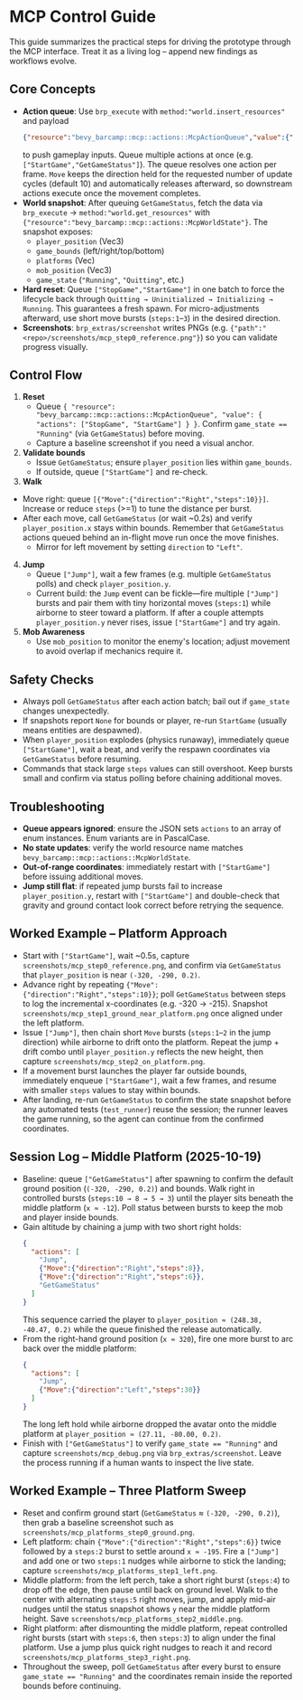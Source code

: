# MCP Control Guide

This guide summarizes the practical steps for driving the prototype through the MCP interface. Treat it as a living log – append new findings as workflows evolve.

## Core Concepts
- **Action queue**: Use `brp_execute` with `method:"world.insert_resources"` and payload  
  ```json
  {"resource":"bevy_barcamp::mcp::actions::McpActionQueue","value":{"actions":[...]}}
  ```
  to push gameplay inputs. Queue multiple actions at once (e.g. `["StartGame","GetGameStatus"]`). The queue resolves one action per frame. `Move` keeps the direction held for the requested number of update cycles (default 10) and automatically releases afterward, so downstream actions execute once the movement completes.
- **World snapshot**: After queuing `GetGameStatus`, fetch the data via `brp_execute` → `method:"world.get_resources"` with `{"resource":"bevy_barcamp::mcp::actions::McpWorldState"}`. The snapshot exposes:
  - `player_position` (Vec3)
  - `game_bounds` (left/right/top/bottom)
  - `platforms` (Vec<Vec3>)
  - `mob_position` (Vec3)
  - `game_state` (`"Running"`, `"Quitting"`, etc.)
- **Hard reset**: Queue `["StopGame","StartGame"]` in one batch to force the lifecycle back through `Quitting → Uninitialized → Initializing → Running`. This guarantees a fresh spawn. For micro-adjustments afterward, use short move bursts (`steps:1`–`3`) in the desired direction.
- **Screenshots**: `brp_extras/screenshot` writes PNGs (e.g. `{"path":"<repo>/screenshots/mcp_step0_reference.png"}`) so you can validate progress visually.

## Control Flow
1. **Reset**  
   - Queue `{ "resource": "bevy_barcamp::mcp::actions::McpActionQueue", "value": { "actions": ["StopGame", "StartGame"] } }`. Confirm `game_state == "Running"` (via `GetGameStatus`) before moving.
   - Capture a baseline screenshot if you need a visual anchor.
2. **Validate bounds**  
   - Issue `GetGameStatus`; ensure `player_position` lies within `game_bounds`.
   - If outside, queue `["StartGame"]` and re-check.
3. **Walk**  
- Move right: queue `[{"Move":{"direction":"Right","steps":10}}]`. Increase or reduce `steps` (>=1) to tune the distance per burst.
- After each move, call `GetGameStatus` (or wait ~0.2s) and verify `player_position.x` stays within bounds. Remember that `GetGameStatus` actions queued behind an in-flight move run once the move finishes.
   - Mirror for left movement by setting `direction` to `"Left"`.
4. **Jump**  
   - Queue `["Jump"]`, wait a few frames (e.g. multiple `GetGameStatus` polls) and check `player_position.y`.
   - Current build: the `Jump` event can be fickle—fire multiple `["Jump"]` bursts and pair them with tiny horizontal moves (`steps:1`) while airborne to steer toward a platform. If after a couple attempts `player_position.y` never rises, issue `["StartGame"]` and try again.
5. **Mob Awareness**  
   - Use `mob_position` to monitor the enemy's location; adjust movement to avoid overlap if mechanics require it.

## Safety Checks
- Always poll `GetGameStatus` after each action batch; bail out if `game_state` changes unexpectedly.
- If snapshots report `None` for bounds or player, re-run `StartGame` (usually means entities are despawned).
- When `player_position` explodes (physics runaway), immediately queue `["StartGame"]`, wait a beat, and verify the respawn coordinates via `GetGameStatus` before resuming.
- Commands that stack large `steps` values can still overshoot. Keep bursts small and confirm via status polling before chaining additional moves.

## Troubleshooting
- **Queue appears ignored**: ensure the JSON sets `actions` to an array of enum instances. Enum variants are in PascalCase.
- **No state updates**: verify the world resource name matches `bevy_barcamp::mcp::actions::McpWorldState`.
- **Out-of-range coordinates**: immediately restart with `["StartGame"]` before issuing additional moves.
- **Jump still flat**: if repeated jump bursts fail to increase `player_position.y`, restart with `["StartGame"]` and double-check that gravity and ground contact look correct before retrying the sequence.

## Worked Example – Platform Approach
- Start with `["StartGame"]`, wait ~0.5s, capture `screenshots/mcp_step0_reference.png`, and confirm via `GetGameStatus` that `player_position` is near `(-320, -290, 0.2)`.
- Advance right by repeating `{"Move":{"direction":"Right","steps":10}}`; poll `GetGameStatus` between steps to log the incremental x-coordinates (e.g. -320 → -215). Snapshot `screenshots/mcp_step1_ground_near_platform.png` once aligned under the left platform.
- Issue `["Jump"]`, then chain short `Move` bursts (`steps:1`–`2` in the jump direction) while airborne to drift onto the platform. Repeat the jump + drift combo until `player_position.y` reflects the new height, then capture `screenshots/mcp_step2_on_platform.png`.
- If a movement burst launches the player far outside bounds, immediately enqueue `["StartGame"]`, wait a few frames, and resume with smaller `steps` values to stay within bounds.
- After landing, re-run `GetGameStatus` to confirm the state snapshot before any automated tests (`test_runner`) reuse the session; the runner leaves the game running, so the agent can continue from the confirmed coordinates.

## Session Log – Middle Platform (2025-10-19)
- Baseline: queue `["GetGameStatus"]` after spawning to confirm the default ground position (`(-320, -290, 0.2)`) and bounds. Walk right in controlled bursts (`steps:10 → 8 → 5 → 3`) until the player sits beneath the middle platform (`x ≈ -12`). Poll status between bursts to keep the mob and player inside bounds.
- Gain altitude by chaining a jump with two short right holds:
  ```json
  {
    "actions": [
      "Jump",
      {"Move":{"direction":"Right","steps":8}},
      {"Move":{"direction":"Right","steps":6}},
      "GetGameStatus"
    ]
  }
  ```
  This sequence carried the player to `player_position ≈ (248.38, -40.47, 0.2)` while the queue finished the release automatically.
- From the right-hand ground position (`x ≈ 320`), fire one more burst to arc back over the middle platform:
  ```json
  {
    "actions": [
      "Jump",
      {"Move":{"direction":"Left","steps":30}}
    ]
  }
  ```
  The long left hold while airborne dropped the avatar onto the middle platform at `player_position ≈ (27.11, -80.00, 0.2)`.
- Finish with `["GetGameStatus"]` to verify `game_state == "Running"` and capture `screenshots/mcp_debug.png` via `brp_extras/screenshot`. Leave the process running if a human wants to inspect the live state.

## Worked Example – Three Platform Sweep
- Reset and confirm ground start (`GetGameStatus` ≈ `(-320, -290, 0.2)`), then grab a baseline screenshot such as `screenshots/mcp_platforms_step0_ground.png`.
- Left platform: chain `{"Move":{"direction":"Right","steps":6}}` twice followed by a `steps:2` burst to settle around `x ≈ -195`. Fire a `["Jump"]` and add one or two `steps:1` nudges while airborne to stick the landing; capture `screenshots/mcp_platforms_step1_left.png`.
- Middle platform: from the left perch, take a short right burst (`steps:4`) to drop off the edge, then pause until back on ground level. Walk to the center with alternating `steps:5` right moves, jump, and apply mid-air nudges until the status snapshot shows `y` near the middle platform height. Save `screenshots/mcp_platforms_step2_middle.png`.
- Right platform: after dismounting the middle platform, repeat controlled right bursts (start with `steps:6`, then `steps:3`) to align under the final platform. Use a jump plus quick right nudges to reach it and record `screenshots/mcp_platforms_step3_right.png`.
- Throughout the sweep, poll `GetGameStatus` after every burst to ensure `game_state == "Running"` and the coordinates remain inside the reported bounds before continuing.
